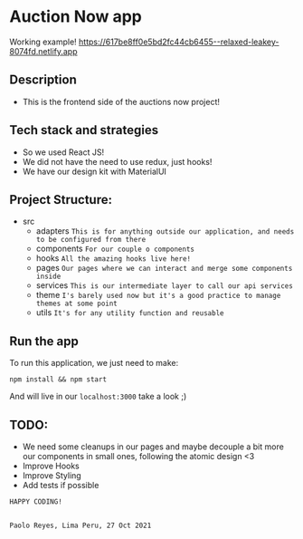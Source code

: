 # Auction Now app

Working example!
https://617be8ff0e5bd2fc44cb6455--relaxed-leakey-8074fd.netlify.app

## Description

- This is the frontend side of the auctions now project!

## Tech stack and strategies

- So we used React JS!
- We did not have the need to use redux, just hooks!
- We have our design kit with MaterialUI

## Project Structure:

- src
  - adapters `This is for anything outside our application, and needs to be configured from there`
  - components `For our couple o components`
  - hooks `All the amazing hooks live here!`
  - pages `Our pages where we can interact and merge some components inside`
  - services `This is our intermediate layer to call our api services`
  - theme `I's barely used now but it's a good practice to manage themes at some point`
  - utils `It's for any utility function and reusable`

## Run the app

To run this application, we just need to make:

```
npm install && npm start
```

And will live in our `localhost:3000` take a look ;)

## TODO:

- We need some cleanups in our pages and maybe decouple a bit more our components in small ones, following the atomic design <3
- Improve Hooks
- Improve Styling
- Add tests if possible

```
HAPPY CODING!


Paolo Reyes, Lima Peru, 27 Oct 2021
```
